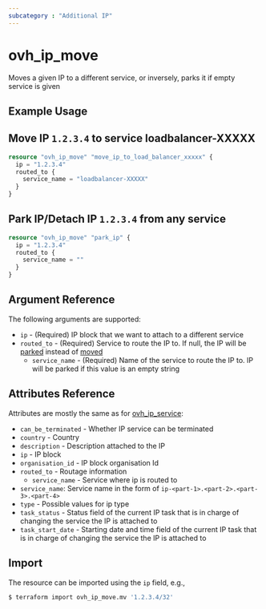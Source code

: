 ```yaml
---
subcategory : "Additional IP"
---
```


# ovh_ip_move

Moves a given IP to a different service, or inversely, parks it if empty service is given

## Example Usage

## Move IP `1.2.3.4` to service loadbalancer-XXXXX

```terraform
resource "ovh_ip_move" "move_ip_to_load_balancer_xxxxx" {
  ip = "1.2.3.4"
  routed_to {
    service_name = "loadbalancer-XXXXX"
  }
}
```

## Park IP/Detach IP `1.2.3.4` from any service

```terraform
resource "ovh_ip_move" "park_ip" {
  ip = "1.2.3.4"
  routed_to {
    service_name = ""
  }
}
```

## Argument Reference

The following arguments are supported:

* `ip` - (Required) IP block that we want to attach to a different service
* `routed_to` - (Required) Service to route the IP to. If null, the IP will be [parked](https://api.ovh.com/console/#/ip/%7Bip%7D/park~POST) instead of [moved](https://api.ovh.com/console/#/ip/%7Bip%7D/move~POST)
  * `service_name` - (Required) Name of the service to route the IP to. IP will be parked if this value is an empty string

## Attributes Reference

Attributes are mostly the same as for [ovh_ip_service](https://registry.terraform.io/providers/ovh/ovh/latest/docs/resources/ip_service#attributes-reference):

* `can_be_terminated` - Whether IP service can be terminated
* `country` - Country
* `description` - Description attached to the IP
* `ip` - IP block
* `organisation_id` - IP block organisation Id
* `routed_to` - Routage information
  * `service_name` - Service where ip is routed to
* `service_name`: Service name in the form of `ip-<part-1>.<part-2>.<part-3>.<part-4>`
* `type` - Possible values for ip type
* `task_status` - Status field of the current IP task that is in charge of changing the service the IP is attached to
* `task_start_date` - Starting date and time field of the current IP task that is in charge of changing the service the IP is attached to

## Import

The resource can be imported using the `ip` field, e.g.,

```bash
$ terraform import ovh_ip_move.mv '1.2.3.4/32'
```
